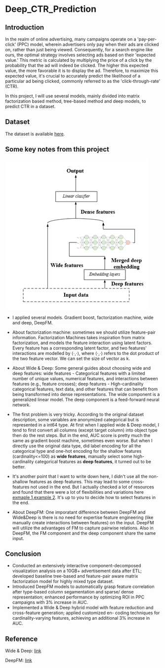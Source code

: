 # Deep_CTR_Prediction

## Introduction
In the realm of online advertising, many campaigns operate on a 'pay-per-click' (PPC) model, wherein advertisers only pay when their ads are clicked on, rather than just being viewed. Consequently, for a search engine like ours, the optimal strategy involves selecting ads based on their 'expected value.' This metric is calculated by multiplying the price of a click by the probability that the ad will indeed be clicked. The higher this expected value, the more favorable it is to display the ad. Therefore, to maximize this expected value, it's crucial to accurately predict the likelihood of a particular ad being clicked, commonly referred to as the 'click-through-rate' (CTR).

In this project, I will use several models, mainly divided into matrix factorization based method, tree-based method and deep models, to predict CTR in a dataset.


## Dataset
The dataset is available [here](https://www.kaggle.com/competitions/avazu-ctr-prediction/overview).

## Some key notes from this project

![My Image](WAD.png)

- I applied several models. Gradient boost, factorization machine, wide and deep, DeepFM.
  
- About factorization machine: sometimes we should utilize feature-pair information. Factorization Machines takes inspiration from matrix factorization, and models the feature interaction using latent factors. Every feature has a corresponding latent factor, and two features' interactions are modelled by ⟨⋅,⋅⟩, where ⟨⋅,⋅⟩ refers to the dot product of the two feature vector. We can set the size of vector as k.
  
- About Wide & Deep: Some general guides about choosing wide and deep features: wide features - Categorical features with a limited number of unique values, numerical features, and interactions between features (e.g., feature crosses); deep features - High-cardinality categorical features, text data, and other features that can benefit from being transformed into dense representations. The wide component is a generalized linear model. The deep component is a feed-forward neural network.
  
- The first problem is very tricky. According to the original dataset description, some variables are anonymized categorical but is represented in a int64 type. At first when I applied wide & Deep model, I tend to first convert all columns (except target column) into object type then do the rest steps. But in the end, AUC score is pretty much the same as gradient boost machine, sometimes even worse. But when I directly use the original data type, did label encoding for all the categorical type and one-hot encoding for the shallow features (cardinality<=100) as **wide features**, manually select some high-cardinality categorical features as **deep features**, it turned out to be better.

- It's another point that I want to write down here, I didn't use all the non-shallow features as deep features. This may lead to some cross-features not used in the end. But I actually checked a lot of resources and found that there were a lot of flexibilities and variations here [exmaple 1](https://wngaw.github.io/wide-and-deep-learning/),[example 2](https://chromium.googlesource.com/external/github.com/tensorflow/tensorflow/+/r0.10/tensorflow/g3doc/tutorials/wide_and_deep/index.md). It's up to you to decide how to select features in the end.
  
- About DeepFM: One imporatant difference between DeepFM and Wide&Deep is there is no need for expertise feature engineering (like manually create interactions between features) on the input. DeepFM will utilize the advantages of FM to capture pairwise relations. Also in DeepFM, the FM component and the deep component share the same input.

## Conclusion

- Conducted an extensively interactive component-decomposed visualization analysis on a 10GB+ advertisement data after
ETL; developed baseline tree-based and feature-pair aware matrix factorization model for highly mixed type dataset.
- Introduced DeepFM models to automatically grasp feature correlation after type-based column segamentation and sparse/
dense representation; enhanced performance by optimizing ROI in PPC campaigns with 3% increase in AUC.
- Implemented a Wide & Deep hybrid model with feature reduction and cross-feature generation; applied customized en-
coding techniques for cardinality-varying features, achieving an additional 3% increase in AUC.

## Reference

Wide & Deep: [link](https://arxiv.org/pdf/1606.07792)

DeepFM: [link](https://arxiv.org/pdf/1703.04247)
